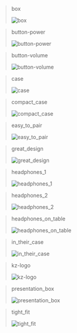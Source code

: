 > box
>
> ![box](images/box.jpeg)

> button-power
>
> ![button-power](images/button-power.png)

> button-volume
>
> ![button-volume](images/button-volume.png)

> case
>
> ![case](images/case.png)

> compact_case
>
> ![compact_case](images/compact_case.jpg)

> easy_to_pair
>
> ![easy_to_pair](images/easy_to_pair.jpg)

> great_design
>
> ![great_design](images/great_design.jpg)

> headphones_1
>
> ![headphones_1](images/headphones_1.jpeg)

> headphones_2
>
> ![headphones_2](images/headphones_2.png)

> headphones_on_table
>
> ![headphones_on_table](images/headphones_on_table.jpg)

> in_their_case
>
> ![in_their_case](images/in_their_case.jpg)

> kz-logo
>
> ![kz-logo](images/kz-logo.png)

> presentation_box
>
> ![presentation_box](images/presentation_box.jpg)

> tight_fit
>
> ![tight_fit](images/tight_fit.jpg)
